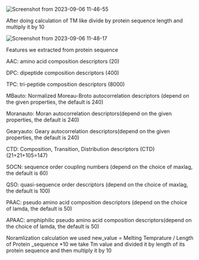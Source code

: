 ![Screenshot from 2023-09-06 11-46-55](https://github.com/Growdeatechnology/Tm_prediction/assets/72397529/04c1e41d-9290-4ec9-b5bf-1bfad8c19a91)

After doing calculation of TM like divide by protein sequence length and multiply it by 10

![Screenshot from 2023-09-06 11-48-17](https://github.com/Growdeatechnology/Tm_prediction/assets/72397529/0cdd45dd-f66d-448e-b976-56cdf6de1cad)

Features we extracted from protein sequence 

AAC: amino acid composition descriptors (20)

DPC: dipeptide composition descriptors (400)

TPC: tri-peptide composition descriptors (8000)

MBauto: Normalized Moreau-Broto autocorrelation descriptors (depend on the given properties, the default is 240)

Moranauto: Moran autocorrelation descriptors(depend on the given properties, the default is 240)

Gearyauto: Geary autocorrelation descriptors(depend on the given properties, the default is 240)

CTD: Composition, Transition, Distribution descriptors (CTD) (21+21+105=147)

SOCN: sequence order coupling numbers (depend on the choice of maxlag, the default is 60)

QSO: quasi-sequence order descriptors (depend on the choice of maxlag, the default is 100)

PAAC: pseudo amino acid composition descriptors (depend on the choice of lamda, the default is 50)

APAAC: amphiphilic pseudo amino acid composition descriptors(depend on the choice of lamda, the default is 50)

Noramlization calculation we used
new_value = Melting Temprature / Length of Protein _sequence *10
we take Tm value and divided it by length of its protein sequence and then multiply it by 10
